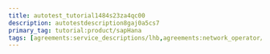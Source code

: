 ```yaml
---
title: autotest_tutorial1484s23za4qc00
description: autotestdescription8gaj0a5cs7
primary_tag: tutorial:product/sapHana
tags: [agreements:service_descriptions/lhb,agreements:network_operator/autotest_tag337kx82607]
---
```

